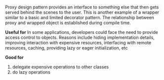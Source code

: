 Proxy design pattern provides an interface to something else that then gets served behind the scenes to the user. This is another example of a wrapper similar to a basic and limited decorator pattern. The relationship between proxy and wrapped object is established during compile time.

**Useful for**
In some applications, developers could face the need to provide access control to objects. Reasons include hiding implementation details, improving interaction with expensive resources, interfacing with remote resources, caching, providing lazy or eager initialization, etc

**Good for**
1. delegate expensive operations to other classes
2. do lazy operations